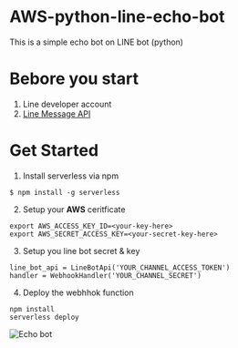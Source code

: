 # AWS-python-line-echo-bot

This is a simple echo bot on LINE bot (python)

# Bebore you start

1. Line developer account
2. [Line Message API](https://developers.line.biz/en/docs/messaging-api/getting-started/)

# Get Started

1. Install serverless via npm

```bash=
$ npm install -g serverless
```

2. Setup your **AWS** ceritficate

```bash=
export AWS_ACCESS_KEY_ID=<your-key-here>
export AWS_SECRET_ACCESS_KEY=<your-secret-key-here>
```

3. Setup you line bot secret & key

```python=
line_bot_api = LineBotApi('YOUR_CHANNEL_ACCESS_TOKEN')
handler = WebhookHandler('YOUR_CHANNEL_SECRET')
```

4. Deploy the webhhok function

```bash=
npm install
serverless deploy
```

![Echo bot](https://i.imgur.com/Tn1XS13.png)
